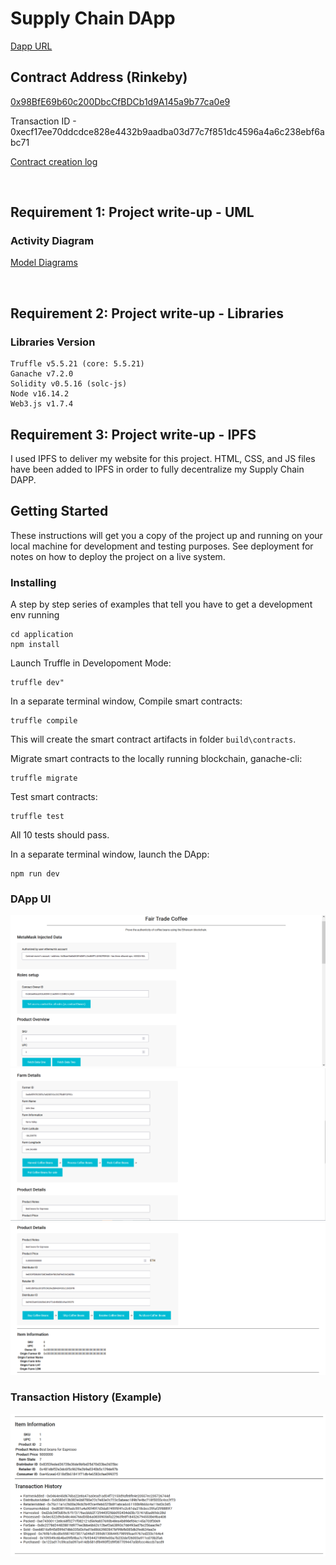 # Supply Chain DApp

[Dapp URL](https://infura-ipfs.io/ipfs/QmYYrkgtuaxwgjLYdBaWT3e7vTwuaWDjc6Sz4Dd8qEeytu)

>
## Contract Address (Rinkeby)
>
[0x98BfE69b60c200DbcCfBDCb1d9A145a9b77ca0e9](https://rinkeby.etherscan.io/address/0x98BfE69b60c200DbcCfBDCb1d9A145a9b77ca0e9)

Transaction ID - 0xecf17ee70ddcdce828e4432b9aadba03d77c7f851dc4596a4a6c238ebf6abc71

[Contract creation log](truffle-logs/deploy_rinkeby_log.txt)

<br>

## Requirement 1: Project write-up - UML

### Activity Diagram
[Model Diagrams](uml/model.md)

<br>

## Requirement 2: Project write-up - Libraries
### Libraries Version
>
    Truffle v5.5.21 (core: 5.5.21)
    Ganache v7.2.0
    Solidity v0.5.16 (solc-js)
    Node v16.14.2
    Web3.js v1.7.4

## Requirement 3: Project write-up - IPFS
I used IPFS to deliver my website for this project. HTML, CSS, and JS files have been added to IPFS in order to fully decentralize my Supply Chain DAPP.

## Getting Started

These instructions will get you a copy of the project up and running on your local machine for development and testing purposes. See deployment for notes on how to deploy the project on a live system.

### Installing

A step by step series of examples that tell you have to get a development env running

```
cd application
npm install

```

Launch Truffle in Developoment Mode:

```
truffle dev"
```

In a separate terminal window, Compile smart contracts:

```
truffle compile
```

This will create the smart contract artifacts in folder ```build\contracts```.

Migrate smart contracts to the locally running blockchain, ganache-cli:

```
truffle migrate
```

Test smart contracts:

```
truffle test
```

All 10 tests should pass.

In a separate terminal window, launch the DApp:

```
npm run dev
```
### DApp UI 

![DApp UI 1](/application/app-log/Dapp_UI_1.png)
![DApp UI 2](/application/app-log/Dapp_UI_2.png)
![DApp UI 3](/application/app-log/Dapp_UI_3.png)

### Transaction History (Example)
![Tx History](/application/app-log/item_transaction_history.png)